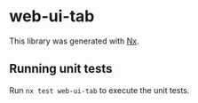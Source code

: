 # web-ui-tab

This library was generated with [Nx](https://nx.dev).

## Running unit tests

Run `nx test web-ui-tab` to execute the unit tests.
